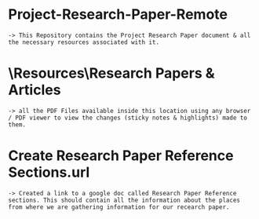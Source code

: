 # Project-Research-Paper-Remote

	-> This Repository contains the Project Research Paper document & all the necessary resources associated with it.

# \Resources\Research Papers & Articles
	-> all the PDF Files available inside this location using any browser / PDF viewer to view the changes (sticky notes & highlights) made to them.
	
# Create Research Paper Reference Sections.url
	-> Created a link to a google doc called Research Paper Reference sections. This should contain all the information about the places from where we are gathering information for our recearch paper.
